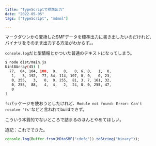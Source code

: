 ```yaml
---
title: "TypeScriptで標準出力"
date: "2022-05-05"
tags: ["TypeScript", "mdmml"]

---
```


マークダウンから変換したSMFデータを標準出力に書き出したいのだけれど、バイナリをそのまま出力する方法がわからず。。

`console.log`だと型情報とかついた普通のテキストになってしまう。
```sh
$ node dist/main.js
Uint8Array(45) [
  77,  84, 104, 100,  0,   0,   0, 6, 0,   1,  0,
   1,   3, 192,  77, 84, 114, 107, 0, 0,   0, 23,
   0, 255,   3,   0,  0, 255,  81, 3, 7, 161, 32,
   0, 255,  88,   4,  4,   2,  24, 8, 0, 255, 47,
   0
]
```

`fs`パッケージを使おうとしたけれど、`Module not found: Error: Can't resolve 'fs'`などと言われてbuildできず。

こういう本質的でないところで詰まるのほんとやめてほしい。

追記：これでできた。
```js
console.log(Buffer.from(MDtoSMF("cdefg")).toString("binary"));
```
